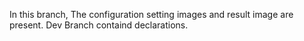 In this branch, The configuration setting images and result image are present.
Dev Branch containd declarations.

